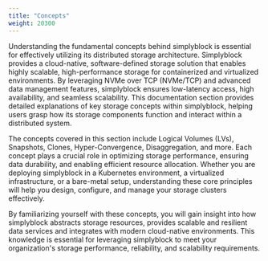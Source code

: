 ```yaml
---
title: "Concepts"
weight: 20300
---
```


Understanding the fundamental concepts behind simplyblock is essential for effectively utilizing its distributed storage
architecture. Simplyblock provides a cloud-native, software-defined storage solution that enables highly scalable,
high-performance storage for containerized and virtualized environments. By leveraging NVMe over TCP (NVMe/TCP) and
advanced data management features, simplyblock ensures low-latency access, high availability, and seamless scalability.
This documentation section provides detailed explanations of key storage concepts within simplyblock, helping users
grasp how its storage components function and interact within a distributed system.

The concepts covered in this section include Logical Volumes (LVs), Snapshots, Clones, Hyper-Convergence,
Disaggregation, and more. Each concept plays a crucial role in optimizing storage performance, ensuring data durability,
and enabling efficient resource allocation. Whether you are deploying simplyblock in a Kubernetes environment, a
virtualized infrastructure, or a bare-metal setup, understanding these core principles will help you design, configure,
and manage your storage clusters effectively.

By familiarizing yourself with these concepts, you will gain insight into how simplyblock abstracts storage resources,
provides scalable and resilient data services and integrates with modern cloud-native environments. This knowledge is
essential for leveraging simplyblock to meet your organization's storage performance, reliability, and scalability
requirements.
